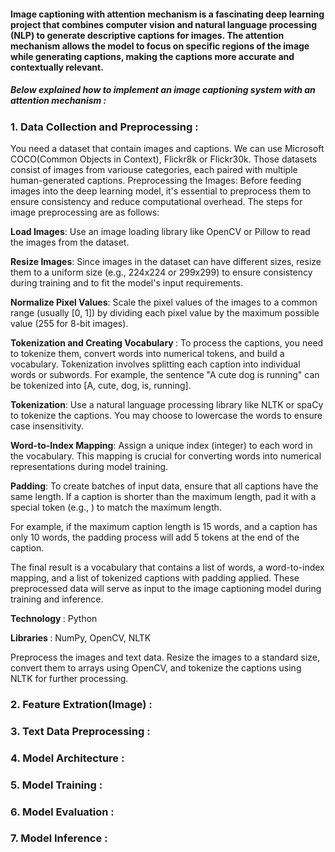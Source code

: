 #### Image captioning with attention mechanism is a fascinating deep learning project that combines computer vision and natural language processing (NLP) to generate descriptive captions for images. The attention mechanism allows the model to focus on specific regions of the image while generating captions, making the captions more accurate and contextually relevant.

##### Below explained how to implement an image captioning system with an attention mechanism : 
### 1. Data Collection and Preprocessing : 

<p>You need a dataset that contain images and captions. We can use Microsoft COCO(Common Objects in Context), Flickr8k or Flickr30k. Those datasets consist of images from variouse categories, each paired with multiple human-generated captions.
Preprocessing the Images:
Before feeding images into the deep learning model, it's essential to preprocess them to ensure consistency and reduce computational overhead. The steps for image preprocessing are as follows:

<b>Load Images</b>: Use an image loading library like OpenCV or Pillow to read the images from the dataset.

<b>Resize Images</b>: Since images in the dataset can have different sizes, resize them to a uniform size (e.g., 224x224 or 299x299) to ensure consistency during training and to fit the model's input requirements.

<b>Normalize Pixel Values</b>: Scale the pixel values of the images to a common range (usually [0, 1]) by dividing each pixel value by the maximum possible value (255 for 8-bit images).

<b>Tokenization and Creating Vocabulary </b>:
To process the captions, you need to tokenize them, convert words into numerical tokens, and build a vocabulary. Tokenization involves splitting each caption into individual words or subwords. For example, the sentence "A cute dog is running" can be tokenized into [A, cute, dog, is, running].

<b>Tokenization</b>: Use a natural language processing library like NLTK or spaCy to tokenize the captions. You may choose to lowercase the words to ensure case insensitivity.

<b>Word-to-Index Mapping</b>: Assign a unique index (integer) to each word in the vocabulary. This mapping is crucial for converting words into numerical representations during model training.

<b>Padding</b>: To create batches of input data, ensure that all captions have the same length. If a caption is shorter than the maximum length, pad it with a special token (e.g., <PAD>) to match the maximum length.

For example, if the maximum caption length is 15 words, and a caption has only 10 words, the padding process will add 5 <PAD> tokens at the end of the caption.

The final result is a vocabulary that contains a list of words, a word-to-index mapping, and a list of tokenized captions with padding applied. These preprocessed data will serve as input to the image captioning model during training and inference.
</p>

<p><b>Technology </b> : Python</p>
<p><b>Libraries </b> : NumPy, OpenCV, NLTK</p>
<p>Preprocess the images and text data. Resize the images to a standard size, convert them to arrays using OpenCV, and tokenize the captions using NLTK for further processing.
</p>


### 2. Feature Extration(Image) :

### 3. Text Data Preprocessing : 

### 4. Model Architecture : 

### 5. Model Training : 

### 6. Model Evaluation : 

### 7. Model Inference : 
